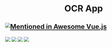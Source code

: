 <h1 align="center">OCR App</h1>
<p align="center">

<h2>

[![Mentioned in Awesome Vue.js](https://awesome.re/mentioned-badge.svg)](https://github.com/RD191295/OCR)

</h2>

<img src="https://img.shields.io/badge/made%20by-Raj-Dalsaniya.svg" >

<img src="https://img.shields.io/github/stars/RD191295/OCR.svg?style=flat">

<img src="https://img.shields.io/github/languages/top/RD191295/OCR.svg">

<img src="https://img.shields.io/github/issues/RD191295/OCR.svg">

</p>
